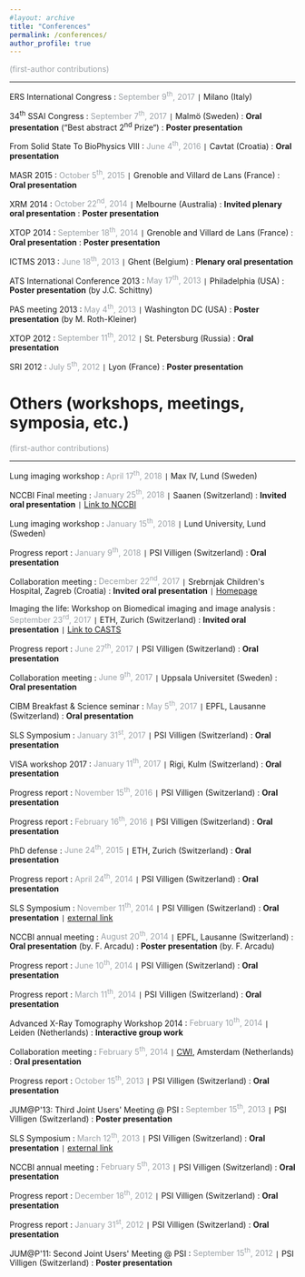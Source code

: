 ```yaml
---
#layout: archive
title: "Conferences"
permalink: /conferences/
author_profile: true
---
```


<span style="color: #9ba1a6; font-size: 14px;"> (first-author contributions)</span>

--------------------------------------------------------------------------------


ERS International Congress
:   <i class="fa fa-clock-o" aria-hidden="true"></i> <span style="color: #9ba1a6"> September 9<sup>th</sup>, 2017</span> `|` Milano (Italy)


34<sup>th</sup> SSAI Congress
:   <i class="fa fa-clock-o" aria-hidden="true"></i> <span style="color: #9ba1a6"> September 7<sup>th</sup>, 2017</span> `|` Malmö (Sweden)
:   **Oral presentation** (“Best abstract 2<sup>nd</sup> Prize“)
:   **Poster presentation**


From Solid State To BioPhysics VIII
:   <i class="fa fa-clock-o" aria-hidden="true"></i> <span style="color: #9ba1a6"> June 4<sup>th</sup>, 2016</span> `|` Cavtat (Croatia)
:   **Oral presentation**


MASR 2015
:   <i class="fa fa-clock-o" aria-hidden="true"></i> <span style="color: #9ba1a6"> October 5<sup>th</sup>, 2015</span> `|` Grenoble and Villard de Lans (France)
:   **Oral presentation**


XRM 2014
:   <i class="fa fa-clock-o" aria-hidden="true"></i> <span style="color: #9ba1a6"> October 22<sup>nd</sup>, 2014</span> `|` Melbourne (Australia)
:   **Invited plenary oral presentation**
:   **Poster presentation**


XTOP 2014
:   <i class="fa fa-clock-o" aria-hidden="true"></i> <span style="color: #9ba1a6"> September 18<sup>th</sup>, 2014</span> `|` Grenoble and Villard de Lans (France)
:   **Oral presentation**
:   **Poster presentation**


ICTMS 2013
:   <i class="fa fa-clock-o" aria-hidden="true"></i> <span style="color: #9ba1a6"> June 18<sup>th</sup>, 2013</span> `|` Ghent (Belgium)
:   **Plenary oral presentation**


ATS International Conference 2013
:   <i class="fa fa-clock-o" aria-hidden="true"></i> <span style="color: #9ba1a6"> May 17<sup>th</sup>, 2013</span> `|` Philadelphia (USA)
:   **Poster presentation** (by J.C. Schittny)


PAS meeting 2013
:   <i class="fa fa-clock-o" aria-hidden="true"></i> <span style="color: #9ba1a6"> May 4<sup>th</sup>, 2013</span> `|` Washington DC (USA)
:   **Poster presentation** (by M. Roth-Kleiner)


XTOP 2012
:   <i class="fa fa-clock-o" aria-hidden="true"></i> <span style="color: #9ba1a6"> September 11<sup>th</sup>, 2012</span> `|` St. Petersburg (Russia)
:   **Oral presentation**


SRI 2012
:   <i class="fa fa-clock-o" aria-hidden="true"></i> <span style="color: #9ba1a6"> July 5<sup>th</sup>, 2012</span> `|` Lyon (France)
:   **Poster presentation**



# Others (workshops, meetings, symposia, etc.)

<span style="color: #9ba1a6; font-size: 14px;"> (first-author contributions)</span>

--------------------------------------------------------------------------------


Lung imaging workshop
:   <i class="fa fa-clock-o" aria-hidden="true"></i> <span style="color: #9ba1a6"> April 17<sup>th</sup>, 2018</span> `|` Max IV, Lund (Sweden)


NCCBI Final meeting
:   <i class="fa fa-clock-o" aria-hidden="true"></i> <span style="color: #9ba1a6"> January 25<sup>th</sup>, 2018</span> `|` Saanen (Switzerland)
:   **Invited oral presentation** `|` [Link to NCCBI](http://www.nccbi.ch/)


Lung imaging workshop
:   <i class="fa fa-clock-o" aria-hidden="true"></i> <span style="color: #9ba1a6"> January 15<sup>th</sup>, 2018</span> `|` Lund University, Lund (Sweden)


Progress report
:   <i class="fa fa-clock-o" aria-hidden="true"></i> <span style="color: #9ba1a6"> January 9<sup>th</sup>, 2018</span> `|` PSI Villigen (Switzerland)
:   **Oral presentation**


Collaboration meeting
:   <i class="fa fa-clock-o" aria-hidden="true"></i> <span style="color: #9ba1a6"> December 22<sup>nd</sup>, 2017</span> `|` Srebrnjak Children's Hospital, Zagreb (Croatia)
:   **Invited oral presentation** `|` [Homepage](http://www.bolnica-srebrnjak.hr/)


Imaging the life: Workshop on Biomedical imaging and image analysis
:   <i class="fa fa-clock-o" aria-hidden="true"></i> <span style="color: #9ba1a6"> September 23<sup>rd</sup>, 2017</span> `|` ETH, Zurich (Switzerland)
:   **Invited oral presentation** `|` [Link to CASTS](http://sinotech.ch/)


Progress report
:   <i class="fa fa-clock-o" aria-hidden="true"></i> <span style="color: #9ba1a6"> June 27<sup>th</sup>, 2017</span> `|` PSI Villigen (Switzerland)
:   **Oral presentation**


Collaboration meeting
:   <i class="fa fa-clock-o" aria-hidden="true"></i> <span style="color: #9ba1a6"> June 9<sup>th</sup>, 2017</span> `|` Uppsala Universitet (Sweden)
:   **Oral presentation**


CIBM Breakfast & Science seminar
:   <i class="fa fa-clock-o" aria-hidden="true"></i> <span style="color: #9ba1a6"> May 5<sup>th</sup>, 2017</span> `|` EPFL, Lausanne (Switzerland)
:   **Oral presentation**


SLS Symposium
:   <i class="fa fa-clock-o" aria-hidden="true"></i> <span style="color: #9ba1a6"> January 31<sup>st</sup>, 2017</span> `|` PSI Villigen (Switzerland)
:   **Oral presentation**


VISA workshop 2017
:   <i class="fa fa-clock-o" aria-hidden="true"></i> <span style="color: #9ba1a6"> January 11<sup>th</sup>, 2017</span> `|` Rigi, Kulm (Switzerland)
:   **Oral presentation**


Progress report
:   <i class="fa fa-clock-o" aria-hidden="true"></i> <span style="color: #9ba1a6"> November 15<sup>th</sup>, 2016</span> `|` PSI Villigen (Switzerland)
:   **Oral presentation**


Progress report
:   <i class="fa fa-clock-o" aria-hidden="true"></i> <span style="color: #9ba1a6"> February 16<sup>th</sup>, 2016</span> `|` PSI Villigen (Switzerland)
:   **Oral presentation**


PhD defense
:   <i class="fa fa-clock-o" aria-hidden="true"></i> <span style="color: #9ba1a6"> June 24<sup>th</sup>, 2015</span> `|` ETH, Zurich (Switzerland)
:   **Oral presentation**


Progress report
:   <i class="fa fa-clock-o" aria-hidden="true"></i> <span style="color: #9ba1a6"> April 24<sup>th</sup>, 2014</span> `|` PSI Villigen (Switzerland)
:   **Oral presentation**


SLS Symposium
:   <i class="fa fa-clock-o" aria-hidden="true"></i> <span style="color: #9ba1a6"> November 11<sup>th</sup>, 2014</span> `|` PSI Villigen (Switzerland)
:   **Oral presentation** `|` [external link](https://www.psi.ch/sls/SymposiumEN/Tomography-2014.pdf)


NCCBI annual meeting
:   <i class="fa fa-clock-o" aria-hidden="true"></i> <span style="color: #9ba1a6"> August 20<sup>th</sup>, 2014</span> `|` EPFL, Lausanne (Switzerland)
:   **Oral presentation** (by. F. Arcadu)
:   **Poster presentation** (by. F. Arcadu)


Progress report
:   <i class="fa fa-clock-o" aria-hidden="true"></i> <span style="color: #9ba1a6"> June 10<sup>th</sup>, 2014</span> `|` PSI Villigen (Switzerland)
:   **Oral presentation**


Progress report
:   <i class="fa fa-clock-o" aria-hidden="true"></i> <span style="color: #9ba1a6"> March 11<sup>th</sup>, 2014</span> `|` PSI Villigen (Switzerland)
:   **Oral presentation**


Advanced X-Ray Tomography Workshop 2014
:   <i class="fa fa-clock-o" aria-hidden="true"></i> <span style="color: #9ba1a6"> February 10<sup>th</sup>, 2014</span> `|` Leiden (Netherlands)
:   **Interactive group work**


Collaboration meeting
:   <i class="fa fa-clock-o" aria-hidden="true"></i> <span style="color: #9ba1a6"> February 5<sup>th</sup>, 2014</span> `|` [CWI](https://www.cwi.nl/), Amsterdam (Netherlands)
:   **Oral presentation**


Progress report
:   <i class="fa fa-clock-o" aria-hidden="true"></i> <span style="color: #9ba1a6"> October 15<sup>th</sup>, 2013</span> `|` PSI Villigen (Switzerland)
:   **Oral presentation**


JUM@P'13: Third Joint Users' Meeting @ PSI
:   <i class="fa fa-clock-o" aria-hidden="true"></i> <span style="color: #9ba1a6"> September 15<sup>th</sup>, 2013</span> `|` PSI Villigen (Switzerland)
:   **Poster presentation**


SLS Symposium
:   <i class="fa fa-clock-o" aria-hidden="true"></i> <span style="color: #9ba1a6"> March 12<sup>th</sup>, 2013</span> `|` PSI Villigen (Switzerland)
:   **Oral presentation** `|` [external link](https://www.psi.ch/sls/SymposiumEN/Imaging2013.pdf)


NCCBI annual meeting
:   <i class="fa fa-clock-o" aria-hidden="true"></i> <span style="color: #9ba1a6"> February 5<sup>th</sup>, 2013</span> `|` PSI Villigen (Switzerland)
:   **Oral presentation**


Progress report
:   <i class="fa fa-clock-o" aria-hidden="true"></i> <span style="color: #9ba1a6"> December 18<sup>th</sup>, 2012</span> `|` PSI Villigen (Switzerland)
:   **Oral presentation**


Progress report
:   <i class="fa fa-clock-o" aria-hidden="true"></i> <span style="color: #9ba1a6"> January 31<sup>st</sup>, 2012</span> `|` PSI Villigen (Switzerland)
:   **Oral presentation**


JUM@P'11: Second Joint Users' Meeting @ PSI
:   <i class="fa fa-clock-o" aria-hidden="true"></i> <span style="color: #9ba1a6"> September 15<sup>th</sup>, 2012</span> `|` PSI Villigen (Switzerland)
:   **Poster presentation**
